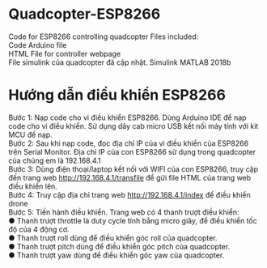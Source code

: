 # Quadcopter-ESP8266
Code for ESP8266 controlling quadcopter
Files included:<br>
Code Arduino file<br>
HTML File for controller webpage<br>
File simulink của quadcopter đã cập nhật. Simulink MATLAB 2018b<br>
# Hướng dẫn điều khiển ESP8266
Bước 1: Nạp code cho vi điều khiển ESP8266.
Dùng Arduino IDE để nạp code cho vi điều khiển. Sử dụng dây cab micro USB kết nối máy tính với kit MCU để nạp. <br>
Bước 2: Sau khi nạp code, đọc địa chỉ IP của vi điều khiển của ESP8266 trên Serial Monitor. Địa chỉ IP của con ESP8266 sử dụng trong quadcopter của chúng em là 192.168.4.1<br>
Bước 3: Dùng điện thoại/laptop kết nối với WIFI của con ESP8266, truy cập đến trang web http://192.168.4.1/transfile để gửi file HTML của trang web điều khiển lên.<br>
Bước 4: Truy cập địa chỉ trang web http://192.168.4.1/index để điều khiển drone<br>
Bước 5: Tiến hành điều khiển. Trang web có 4 thanh trượt điều  khiển: <br>
●	Thanh trượt throttle là duty cycle tính bằng micro giây, để điều khiển tốc độ của 4 động cơ. <br>
●	Thanh trượt roll dùng để điều khiển góc roll của quadcopter.<br>
●	Thanh trượt pitch dùng để điều khiển góc pitch của quadcopter.<br>
●	Thanh trượt yaw dùng để điều khiển góc yaw của quadcopter.<br>
